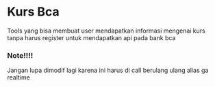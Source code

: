 <h1>Kurs Bca</h1>
<p>Tools yang bisa membuat user mendapatkan informasi mengenai kurs tanpa harus register untuk mendapatkan api pada bank bca</p>

<h3>Note!!!!</h3>
<p>Jangan lupa dimodif lagi karena ini harus di call berulang ulang alias ga realtime</p>
